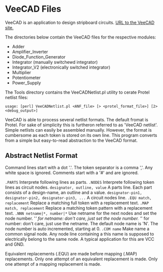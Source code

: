 # VeeCAD Files

VeeCAD is an application to design stripboard circuits.
[URL to the VeeCAD site.](https://veecad.com/)

The directories below contain the VeeCAD files for the respective modules:
* Adder
* Amplifier_Inverter
* Diode_Function_Generator
* Integrator (manually switchewd integrator)
* Integrator_V2 (electronically switched integrator)
* Multiplier
* Potentiometer
* Power_Supply

The Tools directory contains the VeeCADNetlist.pl utility to cerate Protel netlist files:

```usage: [perl] VeeCADNetlist.pl <ANF_file> [> <protel_format_file>] [2> <debug_output>]```

VeeCAD is able to process several netlist formats. The default fromat
is Protel. For sake of simplicity this is furtheron referred to as
'VeeCAD netlist'.
Simple netlists can easily be assembled manually.
However, the format is cumbersome as each token is stored on its
own line.
This program converts from a simple but easy-to-read abstraction to the 
VeeCAD format.

## Abstract Netlist Format

Command lines start with a dot '.'.
The token separator is a comma ','.
Any white space is ignored.
Comments start with a '#' and are ignored.

```.PARTS```
  Interprete following lines as parts.
```.NODES```
  Interprete following token lines as circuit nodes.
```designator, outline, value```
  A parts line. Each part consists of a design-name, an outline and a value.
```designator-pin1, designator-pin2, designator-pin3, ...```
  A circuit nodes line.
```.EQU match, replacement```
  Replace a matching full token with a replacement text.
```.MAP match, replacement```
  Replace a matching token pattern with a replacement text.
```.NNN netname|*, number|*```
  Use netname for the next nodes and set the node number.
  '*' for netname: don't care, just set the node number.
  '*' for number:  don't care, just use the netname.
  The default node name is 'N'.
  The node number is auto incremented, starting at 0.
```.COM name```
  Make name a common signal node.
  Any node line containing a this name is supposed to electrically
  belong to the same node. 
  A typical application for this are VCC and GND.

Equivalent replacements (.EQU) are made before mapping (.MAP) replacements.
Only one attempt of an equivalent replacement is made.
Only one attempt of a mapping replacement is made.



